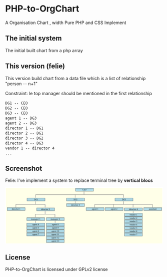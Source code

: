 # PHP-to-OrgChart

A Organisation Chart , width Pure PHP and CSS Implement

## The initial system 
The initial built chart from a php array

## This version (felie)
This version build chart from a data file which is a list of relationship "person -- n+1"

Constraint: le top manager should be mentioned in the first relationship

    DG1 -- CEO
    DG2 -- CEO
    DG3 -- CEO
    agent 1 -- DG3
    agent 2 -- DG3
    director 1 -- DG1
    director 2 -- DG1
    director 3 -- DG2
    director 4 -- DG3
    vendor 1 -- director 4
    ...

## Screenshot
Felie: I've implement a system to replace terminal tree by **vertical blocs**

![screenshot](demo/chart.png "Default")

## License
PHP-to-OrgChart is licensed under GPLv2 license


